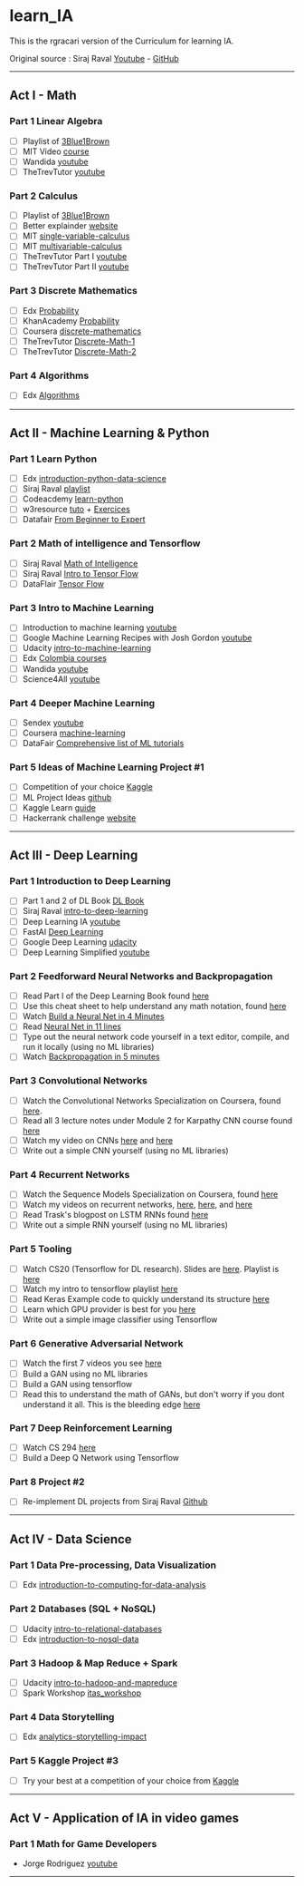 # learn_IA

This is the rgracari version of the Curriculum for learning IA.

Original source : Siraj Raval [Youtube](https://www.youtube.com/channel/UCWN3xxRkmTPmbKwht9FuE5A) - [GitHub](https://github.com/llSourcell)

___

## Act I - Math

### Part 1 Linear Algebra

- [ ] Playlist of [3Blue1Brown](https://www.youtube.com/watch?v=kjBOesZCoqc&index=1&list=PLZHQObOWTQDPD3MizzM2xVFitgF8hE_ab)
- [ ] MIT Video [course](https://ocw.mit.edu/courses/mathematics/18-06-linear-algebra-spring-2010/)
- [ ] Wandida [youtube](https://www.youtube.com/watch?v=vBnB1Nw4pmo&list=PLie7a1OUTSaidNbJ34jPhn3h5xixkpw-3)
- [ ] TheTrevTutor [youtube](https://www.youtube.com/playlist?list=PLDDGPdw7e6AjJacaEe9awozSaOou-NIx_)

### Part 2 Calculus

- [ ] Playlist of [3Blue1Brown](https://www.youtube.com/playlist?list=PLZHQObOWTQDMsr9K-rj53DwVRMYO3t5Yr)
- [ ] Better explainder [website](https://betterexplained.com/guides/calculus/)
- [ ] MIT [single-variable-calculus](https://ocw.mit.edu/courses/mathematics/18-01-single-variable-calculus-fall-2006/video-lectures/)
- [ ] MIT [multivariable-calculus](https://ocw.mit.edu/courses/mathematics/18-02sc-multivariable-calculus-fall-2010/index.htm)
- [ ] TheTrevTutor Part I [youtube](https://www.youtube.com/playlist?list=PLDDGPdw7e6Aj1kTRn-MxD0YVZ-zEL5vBb)
- [ ] TheTrevTutor Part II [youtube](https://www.youtube.com/playlist?list=PLDDGPdw7e6Ah6w0U4hrERCiUTNQiMfitK)

### Part 3 Discrete Mathematics

- [ ] Edx [Probability](https://www.edx.org/course/introduction-probability-science-mitx-6-041x-2)
- [ ] KhanAcademy [Probability](https://www.khanacademy.org/math/statistics-probability)
- [ ] Coursera [discrete-mathematics](https://www.coursera.org/learn/discrete-mathematics)
- [ ] TheTrevTutor [Discrete-Math-1](https://www.youtube.com/playlist?list=PLDDGPdw7e6Ag1EIznZ-m-qXu4XX3A0cIz)
- [ ] TheTrevTutor [Discrete-Math-2](https://www.youtube.com/playlist?list=PLDDGPdw7e6Aj0amDsYInT_8p6xTSTGEi2)

### Part 4 Algorithms

- [ ] Edx [Algorithms](https://www.edx.org/course/algorithm-design-analysis-pennx-sd3x)

___

## Act II - Machine Learning & Python

### Part 1 Learn Python

- [ ] Edx [introduction-python-data-science](https://www.edx.org/course/introduction-python-data-science-2)
- [ ] Siraj Raval [playlist](https://www.youtube.com/watch?v=T5pRlIbr6gg&list=PL2-dafEMk2A6QKz1mrk1uIGfHkC1zZ6UU)
- [ ] Codeacdemy [learn-python](https://www.codecademy.com/learn/learn-python)
- [ ] w3resource  [tuto](https://www.w3resource.com/python/python-tutorial.php) + [Exercices](https://www.w3resource.com/python-exercises/)
- [ ] Datafair [From Beginner to Expert](https://data-flair.training/blogs/python-tutorial/)

### Part 2 Math of intelligence and Tensorflow

- [ ] Siraj Raval [Math of Intelligence](https://www.youtube.com/watch?v=xRJCOz3AfYY&list=PL2-dafEMk2A7mu0bSksCGMJEmeddU_H4D)
- [ ] Siraj Raval [Intro to Tensor Flow](https://www.youtube.com/watch?v=2FmcHiLCwTU&list=PL2-dafEMk2A7EEME489DsI468AB0wQsMV)
- [ ] DataFlair [Tensor Flow](https://data-flair.training/blogs/tensorflow-tutorial/)

### Part 3 Intro to Machine Learning

- [ ] Introduction to machine learning [youtube](https://www.youtube.com/watch?time_continue=8668&v=ZiKMIuYidY0)
- [ ] Google Machine Learning Recipes with Josh Gordon [youtube](https://www.youtube.com/playlist?list=PLOU2XLYxmsIIuiBfYad6rFYQU_jL2ryal)
- [ ] Udacity [intro-to-machine-learning](https://eu.udacity.com/course/intro-to-machine-learning--ud120)
- [ ] Edx [Colombia courses](https://courses.edx.org/courses/course-v1:ColumbiaX+DS102X+2T2018/course/)
- [ ] Wandida [youtube](https://www.youtube.com/watch?v=7MIrrQ7pwUI&list=PLie7a1OUTSagZB9mFZnVBgsNfBtcUGJWB)
- [ ] Science4All [youtube](https://www.youtube.com/playlist?list=PLtzmb84AoqRTl0m1b82gVLcGU38miqdrC)

### Part 4 Deeper Machine Learning

- [ ] Sendex [youtube](https://www.youtube.com/playlist?list=PLQVvvaa0QuDfKTOs3Keq_kaG2P55YRn5v)
- [ ] Coursera [machine-learning](https://www.coursera.org/learn/machine-learning)
- [ ] DataFair [Comprehensive list of ML tutorials](https://data-flair.training/blogs/machine-learning-tutorial/)

### Part 5 Ideas of Machine Learning Project #1

- [ ] Competition of your choice [Kaggle](https://www.kaggle.com/competitions)
- [ ] ML Project Ideas [github](https://github.com/NirantK/awesome-project-ideas)
- [ ] Kaggle Learn [guide](https://www.kaggle.com/learn/overview)
- [ ] Hackerrank challenge [website](https://www.hackerrank.com/domains/ai?filters%5Bsubdomains%5D%5B%5D=machine-learning)

___

## Act III - Deep Learning

### Part 1 Introduction to Deep Learning

- [ ] Part 1 and 2 of DL Book [DL Book](https://www.deeplearningbook.org/)
- [ ] Siraj Raval [intro-to-deep-learning](https://www.youtube.com/watch?v=vOppzHpvTiQ&list=PL2-dafEMk2A7YdKv4XfKpfbTH5z6rEEj3)
- [ ] Deep Learning IA [youtube](https://www.youtube.com/channel/UCcIXc5mJsHVYTZR1maL5l9w)
- [ ] FastAI [Deep Learning](http://course.fast.ai/)
- [ ] Google Deep Learning [udacity](https://eu.udacity.com/course/deep-learning--ud730)
- [ ] Deep Learning Simplified [youtube](https://www.youtube.com/playlist?list=PLjJh1vlSEYgvGod9wWiydumYl8hOXixNu)

### Part 2 Feedforward Neural Networks and Backpropagation

- [ ] Read Part I of the Deep Learning Book found [here](http://www.deeplearningbook.org/) 
- [ ] Use this cheat sheet to help understand any math notation, found [here](https://www.flickr.com/photos/95869671@N08/40544016221)
- [ ] Watch [Build a Neural Net in 4 Minutes](https://www.youtube.com/watch?v=h3l4qz76JhQ)
- [ ] Read [Neural Net in 11 lines](https://iamtrask.github.io/2015/07/12/basic-python-network/) 
- [ ] Type out the neural network code yourself in a text editor, compile, and run it locally (using no ML libraries)
- [ ] Watch [Backpropagation in 5 minutes](https://www.youtube.com/watch?v=q555kfIFUCM)

### Part 3 Convolutional Networks

- [ ] Watch the Convolutional Networks Specialization on Coursera, found [here](https://www.coursera.org/learn/convolutional-neural-networks). 
- [ ] Read all 3 lecture notes under Module 2 for Karpathy CNN course found [here](http://cs231n.github.io/)
- [ ] Watch my video on CNNs [here](https://www.youtube.com/watch?v=FTr3n7uBIuE&t=1782s) and [here](https://www.youtube.com/watch?v=cAICT4Al5Ow&t=4s)
- [ ] Write out a simple CNN yourself (using no ML libraries)

### Part 4 Recurrent Networks

- [ ] Watch the Sequence Models Specialization on Coursera, found [here](https://www.coursera.org/learn/nlp-sequence-models)
- [ ] Watch my videos on recurrent networks, [here](https://www.youtube.com/watch?v=BwmddtPFWtA&t=4s), [here](https://www.youtube.com/watch?v=cdLUzrjnlr4), and [here](https://www.youtube.com/watch?v=9zhrxE5PQgY&t=25s)
- [ ] Read Trask's blogpost on LSTM RNNs found [here](https://iamtrask.github.io/2015/11/15/anyone-can-code-lstm/)
- [ ] Write out a simple RNN yourself (using no ML libraries)

### Part 5 Tooling

- [ ] Watch CS20 (Tensorflow for DL research). Slides are [here](http://web.stanford.edu/class/cs20si/syllabus.html). Playlist is [here](https://www.youtube.com/watch?v=g-EvyKpZjmQ&list=PLDuNt91tg0urwwTQNKyUbncSDvMEl74ww)
- [ ] Watch my intro to tensorflow playlist [here](https://www.youtube.com/watch?v=2FmcHiLCwTU&list=PL2-dafEMk2A7EEME489DsI468AB0wQsMV)
- [ ] Read Keras Example code to quickly understand its structure [here](https://keras.io/getting-started/sequential-model-guide/)
- [ ] Learn which GPU provider is best for you [here](https://medium.com/@rupak.thakur/aws-vs-paperspace-vs-floydhub-choosing-your-cloud-gpu-partner-350150606b39)
- [ ] Write out a simple image classifier using Tensorflow

### Part 6 Generative Adversarial Network

- [ ] Watch the first 7 videos you see [here](https://www.youtube.com/results?search_query=generative+adversarial+network)
- [ ] Build a GAN using no ML libraries
- [ ] Build a GAN using tensorflow
- [ ] Read this to understand the math of GANs, but don't worry if you dont understand it all. This is the bleeding edge [here](https://lilianweng.github.io/lil-log/2017/08/20/from-GAN-to-WGAN.html)

### Part 7 Deep Reinforcement Learning

- [ ] Watch CS 294 [here](http://rail.eecs.berkeley.edu/deeprlcourse/)
- [ ] Build a Deep Q Network using Tensorflow

### Part 8 Project #2

- [ ] Re-implement DL projects from Siraj Raval [Github](https://github.com/llSourcell?tab=repositories)

___

## Act IV - Data Science

### Part 1 Data Pre-processing, Data Visualization

- [ ] Edx [introduction-to-computing-for-data-analysis](https://www.edx.org/course/introduction-to-computing-for-data-analysis)

### Part 2 Databases (SQL + NoSQL)

- [ ] Udacity [intro-to-relational-databases](https://www.udacity.com/course/intro-to-relational-databases--ud197)
- [ ] Edx [introduction-to-nosql-data](https://www.edx.org/course/introduction-to-nosql-data-solutions-2)

### Part 3 Hadoop & Map Reduce + Spark

- [ ] Udacity [intro-to-hadoop-and-mapreduce](https://www.udacity.com/course/intro-to-hadoop-and-mapreduce--ud617)
- [ ] Spark Workshop [itas_workshop](https://stanford.edu/~rezab/sparkclass/slides/itas_workshop.pdf)

### Part 4 Data Storytelling

- [ ] Edx [analytics-storytelling-impact](https://www.edx.org/course/analytics-storytelling-impact-1)

### Part 5 Kaggle Project #3

- [ ] Try your best at a competition of your choice from [Kaggle](https://www.kaggle.com/competitions)

___

## Act V - Application of IA in video games

### Part 1 Math for Game Developers

- Jorge Rodriguez [youtube](https://www.youtube.com/playlist?list=PLW3Zl3wyJwWOpdhYedlD-yCB7WQoHf-My)

___
